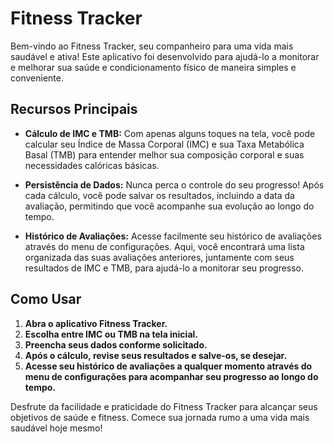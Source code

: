 # Fitness Tracker

Bem-vindo ao Fitness Tracker, seu companheiro para uma vida mais saudável e ativa! Este aplicativo foi desenvolvido para ajudá-lo a monitorar e melhorar sua saúde e condicionamento físico de maneira simples e conveniente.

## Recursos Principais

- **Cálculo de IMC e TMB:** Com apenas alguns toques na tela, você pode calcular seu Índice de Massa Corporal (IMC) e sua Taxa Metabólica Basal (TMB) para entender melhor sua composição corporal e suas necessidades calóricas básicas.

- **Persistência de Dados:** Nunca perca o controle do seu progresso! Após cada cálculo, você pode salvar os resultados, incluindo a data da avaliação, permitindo que você acompanhe sua evolução ao longo do tempo.

- **Histórico de Avaliações:** Acesse facilmente seu histórico de avaliações através do menu de configurações. Aqui, você encontrará uma lista organizada das suas avaliações anteriores, juntamente com seus resultados de IMC e TMB, para ajudá-lo a monitorar seu progresso.

## Como Usar

1. **Abra o aplicativo Fitness Tracker.**
2. **Escolha entre IMC ou TMB na tela inicial.**
3. **Preencha seus dados conforme solicitado.**
4. **Após o cálculo, revise seus resultados e salve-os, se desejar.**
5. **Acesse seu histórico de avaliações a qualquer momento através do menu de configurações para acompanhar seu progresso ao longo do tempo.**

Desfrute da facilidade e praticidade do Fitness Tracker para alcançar seus objetivos de saúde e fitness. Comece sua jornada rumo a uma vida mais saudável hoje mesmo!
